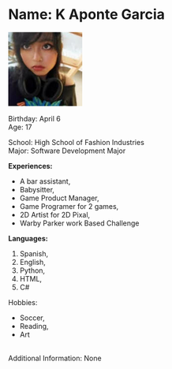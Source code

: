 # **Name: K Aponte Garcia** #
![K](unnamed.jpg)

Birthday: April 6 </br>
Age: 17


School: High School of Fashion Industries </br>
Major: Software Development Major

**Experiences:**
*  A bar assistant,
*  Babysitter,
*  Game Product Manager,
*  Game Programer for 2 games,
*  2D Artist for 2D Pixal,
*  Warby Parker work Based Challenge

**Languages:**
1. Spanish,
2. English,
3. Python,
4. HTML,
5. C#

Hobbies: 
* Soccer,
* Reading,
* Art 
</br>
Additional Information: None
